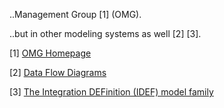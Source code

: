 ..Management Group [1] (OMG).

..but in other modeling systems as well [2] [3].

[1] [OMG Homepage](http://www.omg.org/)

[2] [Data Flow Diagrams](http://www.infoarchgroup.com/qrdfd.htm)

[3] [The Integration DEFinition (IDEF) model family](http://www.idef.com)
